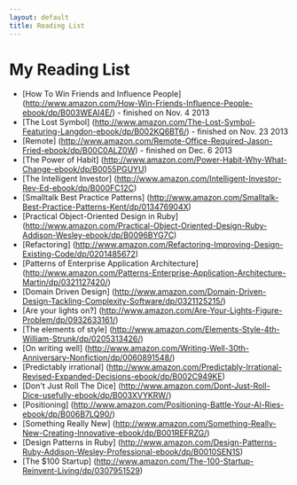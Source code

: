 ```yaml
---
layout: default
title: Reading List
---
```


# My Reading List
* [How To Win Friends and Influence People]
(http://www.amazon.com/How-Win-Friends-Influence-People-ebook/dp/B003WEAI4E/)
<span class="finish">- finished on Nov. 4 2013</span>
* [The Lost Symbol]
(http://www.amazon.com/The-Lost-Symbol-Featuring-Langdon-ebook/dp/B002KQ6BT6/)
<span class="finish">- finished on Nov. 23 2013</span>
* [Remote]
(http://www.amazon.com/Remote-Office-Required-Jason-Fried-ebook/dp/B00C0ALZ0W) <span class="finish">- finished on Dec. 6 2013</span>
* [The Power of Habit]
(http://www.amazon.com/Power-Habit-Why-What-Change-ebook/dp/B0055PGUYU)
* [The Intelligent Investor]
(http://www.amazon.com/Intelligent-Investor-Rev-Ed-ebook/dp/B000FC12C)
* [Smalltalk Best Practice Patterns]
(http://www.amazon.com/Smalltalk-Best-Practice-Patterns-Kent/dp/013476904X)
* [Practical Object-Oriented Design in Ruby]
(http://www.amazon.com/Practical-Object-Oriented-Design-Ruby-Addison-Wesley-ebook/dp/B0096BYG7C)
* [Refactoring]
(http://www.amazon.com/Refactoring-Improving-Design-Existing-Code/dp/0201485672)
* [Patterns of Enterprise Application Architecture]
(http://www.amazon.com/Patterns-Enterprise-Application-Architecture-Martin/dp/0321127420/)
* [Domain Driven Design]
(http://www.amazon.com/Domain-Driven-Design-Tackling-Complexity-Software/dp/0321125215/)
* [Are your lights on?]
(http://www.amazon.com/Are-Your-Lights-Figure-Problem/dp/0932633161/)
* [The elements of style]
(http://www.amazon.com/Elements-Style-4th-William-Strunk/dp/0205313426/)
* [On writing well]
(http://www.amazon.com/Writing-Well-30th-Anniversary-Nonfiction/dp/0060891548/)
* [Predictably irrational]
(http://www.amazon.com/Predictably-Irrational-Revised-Expanded-Decisions-ebook/dp/B002C949KE)
* [Don't Just Roll The Dice]
(http://www.amazon.com/Dont-Just-Roll-Dice-usefully-ebook/dp/B003XVYKRW/)
* [Positioning]
(http://www.amazon.com/Positioning-Battle-Your-Al-Ries-ebook/dp/B006B7LQ90/)
* [Something Really New]
(http://www.amazon.com/Something-Really-New-Creating-Innovative-ebook/dp/B001REFRZG/)
* [Design Patterns in Ruby]
(http://www.amazon.com/Design-Patterns-Ruby-Addison-Wesley-Professional-ebook/dp/B0010SEN1S)
* [The $100 Startup]
(http://www.amazon.com/The-100-Startup-Reinvent-Living/dp/0307951529)